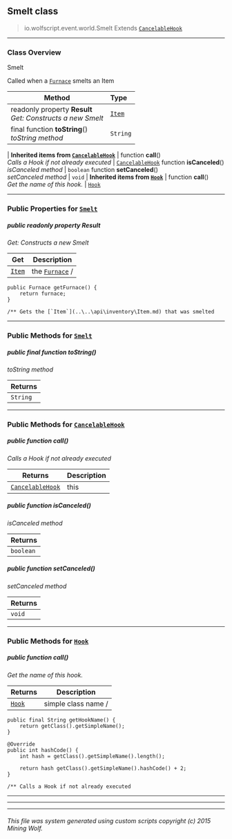 ## Smelt __class__

>io.wolfscript.event.world.Smelt
>Extends [`CancelableHook`](..\..\hook\CancelableHook.md)

---

### Class Overview

Smelt <p/> Called when a [`Furnace`](..\..\api\world\blocks\Furnace.md) smelts an Item

Method | Type   
--- | :--- 
 readonly property __Result__ <br> _Get: Constructs a new Smelt_ | [`Item`](..\..\api\inventory\Item.md)
final function __toString__() <br> _toString method_ | `String`
 |
__Inherited items from [`CancelableHook`](..\..\hook\CancelableHook.md)__ |
 function __call__() <br> _Calls a Hook if not already executed_ | [`CancelableHook`](..\..\hook\CancelableHook.md)
 function __isCanceled__() <br> _isCanceled method_ | `boolean`
 function __setCanceled__() <br> _setCanceled method_ | `void`
 |
__Inherited items from [`Hook`](..\..\hook\Hook.md)__ |
 function __call__() <br> _Get the name of this hook._ | [`Hook`](..\..\hook\Hook.md)







---


### Public Properties for [`Smelt`](Smelt.md)

##### <a id='result'></a>public  readonly property __Result__

_Get: Constructs a new Smelt_

Get | Description
--- | --- 
[`Item`](..\..\api\inventory\Item.md) | the [`Furnace`](..\..\api\world\blocks\Furnace.md) /
    public Furnace getFurnace() {
        return furnace;
    }

    /** Gets the [`Item`](..\..\api\inventory\Item.md) that was smelted



---

### Public Methods for [`Smelt`](Smelt.md)

##### <a id='tostring'></a>public final function __toString__()

_toString method_

Returns | 
--- | 
`String` |


---

### Public Methods for [`CancelableHook`](..\..\hook\CancelableHook.md)

##### <a id='call'></a>public  function __call__()

_Calls a Hook if not already executed_

Returns | Description
--- | --- 
[`CancelableHook`](..\..\hook\CancelableHook.md) | this


##### <a id='iscanceled'></a>public  function __isCanceled__()

_isCanceled method_

Returns | 
--- | 
`boolean` |


##### <a id='setcanceled'></a>public  function __setCanceled__()

_setCanceled method_

Returns | 
--- | 
`void` |


---

### Public Methods for [`Hook`](..\..\hook\Hook.md)

##### <a id='call'></a>public  function __call__()

_Get the name of this hook._

Returns | Description
--- | --- 
[`Hook`](..\..\hook\Hook.md) | simple class name /
    public final String getHookName() {
        return getClass().getSimpleName();
    }

    @Override
    public int hashCode() {
        int hash = getClass().getSimpleName().length();

        return hash getClass().getSimpleName().hashCode() + 2;
    }

    /** Calls a Hook if not already executed


---


---


---


###### This file was system generated using custom scripts copyright (c) 2015 Mining Wolf.
	

